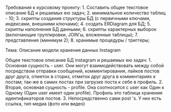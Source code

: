 Требования к курсовому проекту:
	1. Составить общее текстовое описание БД и решаемых ею задач;
	2. минимальное количество таблиц - 10;
	3. скрипты создания структуры БД (с первичными ключами, индексами, внешними ключами);
	4. создать ERDiagram для БД;
	5. скрипты наполнения БД данными;
	6. скрипты характерных выборок (включающие группировки, JOIN'ы, вложенные таблицы);
	7. представления (минимум 2);
	8. хранимые процедуры / триггеры;

Тема:
	Описание модели хранения данных Instagram

Общее текстовое описание БД instagram и решаемых ею задач: 
	1. Основная сущность - user. Они могут взаимодействовать между собой посредством отправки сообщений, комментирования, лайков постов друг друга, отметок в сториз,
	отметок друг друга в комментариях к постам; так-же в самих постах при загрузке поста к себе в профиль.
	2. Вторая, основная сущность - profile. Она соотносится с user как Один к Одному (Один user имеет один profile). Профиль это таблица хранения идентификаторов постов.
	3. Непосредственно сами post 's. У них есть ссылка, тип медиа (фото или видео)
